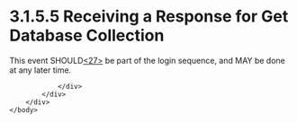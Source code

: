 <html dir="LTR" xmlns:mshelp="http://msdn.microsoft.com/mshelp" xmlns:ddue="http://ddue.schemas.microsoft.com/authoring/2003/5" xmlns:xlink="http://www.w3.org/1999/xlink" xmlns:tool="http://www.microsoft.com/tooltip">
    <head>
        <meta http-equiv="Content-Type" content="text/html; CHARSET=utf-8"></meta>
        <meta name="save" content="history"></meta>
        <title>3.1.5.5 Receiving a Response for Get Database Collection</title>
        <xml>
            <mshelp:toctitle title="3.1.5.5 Receiving a Response for Get Database Collection"></mshelp:toctitle>
            <mshelp:rltitle title="[MS-SSAS8]: Receiving a Response for Get Database Collection"></mshelp:rltitle>
            <mshelp:keyword index="A" term="cd059dbd-2679-42d1-bd08-1ffbe0b21367"></mshelp:keyword>
            <mshelp:attr name="DCSext.ContentType" value="open specification"></mshelp:attr>
            <mshelp:attr name="AssetID" value="cd059dbd-2679-42d1-bd08-1ffbe0b21367"></mshelp:attr>
            <mshelp:attr name="TopicType" value="kbRef"></mshelp:attr>
            <mshelp:attr name="DCSext.Title" value="[MS-SSAS8]: Receiving a Response for Get Database Collection" />
        </xml>
    </head>
    <body>
        <div id="header">
            <h1 class="heading">3.1.5.5 Receiving a Response for Get Database Collection</h1>
        </div>
        <div id="mainSection">
            <div id="mainBody">
                <div id="allHistory" class="saveHistory"></div>
                <div id="sectionSection0" class="section" name="collapseableSection">
                    

<p>This event SHOULD<a id="Appendix_A_Target_27"></a><a href="05c9e5c4-4566-418c-a56e-69fca8d73f4b.md#Appendix_A_27" aria-label="Product behavior note 27">&lt;27&gt;</a> be part
of the login sequence, and MAY be done at any later time. </p>


                </div>
            </div>
        </div>
    </body>
</html>